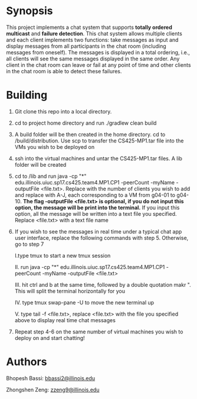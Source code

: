 # Synopsis
This project implements a chat system that supports **totally ordered multicast** and **failure detection**. This chat system allows multiple clients and each client implements two functions: take messages as input and display messages from all participants in the chat room (including messages from oneself). The messages is displayed in a total ordering, i.e., all clients will see the same messages displayed in the same order. Any client in the chat room can leave or fail at any point of time and other clients in the chat room is able to detect these failures.

# Building
1. Git clone this repo into a local directory.

2. cd to project home directory and run ./gradlew clean build

3. A build folder will be then created in the home directory. cd to /build/distribution. Use scp to transfer the CS425-MP1.tar file into the VMs you wish to be deployed on 

4. ssh into the virtual machines and untar the CS425-MP1.tar files. A lib folder will be created

5. cd to /lib and run java -cp "*"  edu.illinois.uiuc.sp17.cs425.team4.MP1.CP1 -peerCount <clientNumber> -myName <username> -outputFile <file.txt>. Replace <clientNumber> with the number of clients you wish to add and replace <username> with A-J, each corresponding to a VM from g04-01 to g04-10. **The flag -outputFile <file.txt> is optional, if you do not input this option, the message will be print into the terminal.** If you input this option, all the message will be written into a text file you specified. Replace <file.txt> with a text file name 

6. If you wish to see the messages in real time under a typical chat app user interface, replace the following commands with step 5. Otherwise, go to step 7

	I.type tmux to start a new tmux session

	II. run java -cp "*"  edu.illinois.uiuc.sp17.cs425.team4.MP1.CP1 -peerCount <clientNumber> -myName <username> -outputFile <file.txt>

	III. hit ctrl and b at the same time, followed by a double quotation makr ". This will split the terminal horizontally for you

	IV. type tmux swap-pane -U to move the new terminal up

	V. type tail -f <file.txt>, replace <file.txt> with the file you specified above to display real time chat messages 

7. Repeat step 4-6 on the same number of virtual machines you wish to deploy on and start chatting!



# Authors
Bhopesh Bassi: bbassi2@illinois.edu

Zhongshen Zeng: zzeng9@illinois.edu


